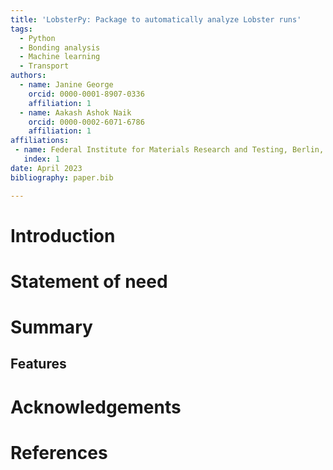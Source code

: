 ```yaml
---
title: 'LobsterPy: Package to automatically analyze Lobster runs'
tags:
  - Python
  - Bonding analysis
  - Machine learning
  - Transport
authors:
  - name: Janine George
    orcid: 0000-0001-8907-0336
    affiliation: 1
  - name: Aakash Ashok Naik
    orcid: 0000-0002-6071-6786
    affiliation: 1
affiliations:
 - name: Federal Institute for Materials Research and Testing, Berlin, Germany
   index: 1
date: April 2023
bibliography: paper.bib

---
```


# Introduction

# Statement of need

# Summary

## Features


# Acknowledgements

# References
